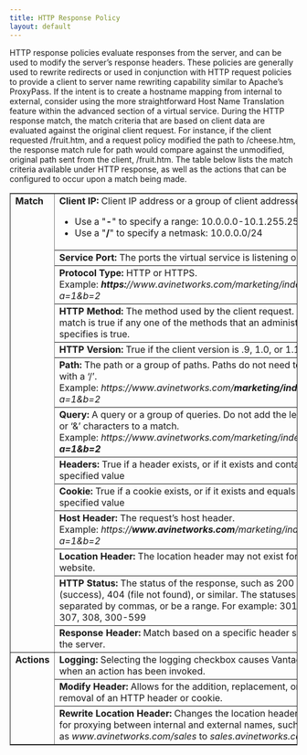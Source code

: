 ```yaml
---
title: HTTP Response Policy
layout: default
---
```

HTTP response policies evaluate responses from the server, and can be used to modify the server’s response headers. These policies are generally used to rewrite redirects or used in conjunction with HTTP request policies to provide a client to server name rewriting capability similar to Apache’s ProxyPass. If the intent is to create a hostname mapping from internal to external, consider using the more straightforward Host Name Translation feature within the advanced section of a virtual service. During the HTTP response match, the match criteria that are based on client data are evaluated against the original client request. For instance, if the client requested /fruit.htm, and a request policy modified the path to /cheese.htm, the response match rule for path would compare against the unmodified, original path sent from the client, /fruit.htm. The table below lists the match criteria available under HTTP response, as well as the actions that can be configured to occur upon a match being made.  
<table border="1" width="760" cellspacing="0" cellpadding="2"> 
 <tbody> 
  <tr> 
   <td rowspan="13" valign="top" width="70"> <strong>Match</strong> </td> 
   <td> <b>Client IP:</b><span class="Apple-converted-space">&nbsp;</span>Client IP address or a group of client addresses. 
    <ul> 
     <li> Use a "<b>-</b>" to specify a range: 10.0.0.0-10.1.255.255 </li> 
     <li> Use a "<b>/</b>" to specify a netmask: 10.0.0.0/24 </li> 
    </ul> </td> 
  </tr> 
  <tr> 
   <td> <b>Service Port:</b><span class="Apple-converted-space">&nbsp;</span>The ports the virtual service is listening on. </td> 
  </tr> 
  <tr> 
   <td> <b>Protocol Type:</b><span class="Apple-converted-space">&nbsp;</span>HTTP or HTTPS. Example:<span class="Apple-converted-space">&nbsp;</span><i><b>https:</b>//www.avinetworks.com/marketing/index.html?a=1&amp;b=2</i> </td> 
  </tr> 
  <tr> 
   <td> <b>HTTP Method:</b><span class="Apple-converted-space">&nbsp;</span>The method used by the client request. The match is true if any one of the methods that an administrator specifies is true. </td> 
  </tr> 
  <tr> 
   <td> <b>HTTP Version:</b><span class="Apple-converted-space">&nbsp;</span>True if the client version is .9, 1.0, or 1.1 </td> 
  </tr> 
  <tr> 
   <td> <b>Path:</b><span class="Apple-converted-space">&nbsp;</span>The path or a group of paths. Paths do not need to begin with a ‘/’. Example:<span class="Apple-converted-space">&nbsp;</span><i>https://www.avinetworks.com/<b>marketing/index.html</b>?a=1&amp;b=2</i> </td> 
  </tr> 
  <tr> 
   <td> <b>Query:</b><span class="Apple-converted-space">&nbsp;</span>A query or a group of queries. Do not add the leading ‘?’ or ‘&amp;’ characters to a match. Example:<span class="Apple-converted-space">&nbsp;</span><i>https://www.avinetworks.com/marketing/index.html?<b>a=1&amp;b=2</b></i> </td> 
  </tr> 
  <tr> 
   <td> <b>Headers:</b><span class="Apple-converted-space">&nbsp;</span>True if a header exists, or if it exists and contains a specified value </td> 
  </tr> 
  <tr> 
   <td> <b>Cookie:</b><span class="Apple-converted-space">&nbsp;</span>True if a cookie exists, or if it exists and equals a specified value </td> 
  </tr> 
  <tr> 
   <td> <b>Host Header:</b><span class="Apple-converted-space">&nbsp;</span>The request’s host header. Example:<span class="Apple-converted-space">&nbsp;</span><i>https://<b>www.avinetworks.com</b>/marketing/index.html?a=1&amp;b=2</i> </td> 
  </tr> 
  <tr> 
   <td> <b>Location Header:</b><span class="Apple-converted-space">&nbsp;</span>The location header may not exist for every website. </td> 
  </tr> 
  <tr> 
   <td> <b>HTTP Status:</b><span class="Apple-converted-space">&nbsp;</span>The status of the response, such as 200 (success), 404 (file not found), or similar. The statuses can be separated by commas, or be a range. For example: 301, 302, 307, 308, 300-599 </td> 
  </tr> 
  <tr> 
   <td> <b>Response Header:</b><span class="Apple-converted-space">&nbsp;</span>Match based on a specific header sent by the server. </td> 
  </tr> 
  <tr> 
   <td rowspan="4" valign="top"> <strong>Actions</strong> </td> 
   <td> <b>Logging:</b><span class="Apple-converted-space">&nbsp;</span>Selecting the logging checkbox causes Vantage to log when an action has been invoked. </td> 
  </tr> 
  <tr> 
   <td> <b>Modify Header:</b><span class="Apple-converted-space">&nbsp;</span>Allows for the addition, replacement, or removal of an HTTP header or cookie. </td> 
  </tr> 
  <tr> 
   <td> <b>Rewrite Location Header:</b><span class="Apple-converted-space">&nbsp;</span>Changes the location header. Useful for proxying between internal and external names, such as<span class="Apple-converted-space">&nbsp;</span><i>www.avinetworks.com/sales</i><span class="Apple-converted-space">&nbsp;</span>to<span class="Apple-converted-space">&nbsp;</span><i>sales.avinetworks.com/</i> </td> 
  </tr> 
 </tbody> 
</table>

 